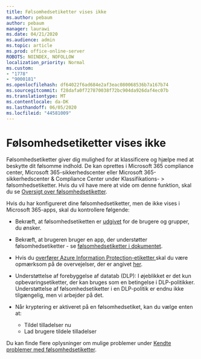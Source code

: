 ```yaml
---
title: Følsomhedsetiketter vises ikke
ms.author: pebaum
author: pebaum
manager: laurawi
ms.date: 04/21/2020
ms.audience: admin
ms.topic: article
ms.prod: office-online-server
ROBOTS: NOINDEX, NOFOLLOW
localization_priority: Normal
ms.custom:
- "1778"
- "9000181"
ms.openlocfilehash: df64022f6ad684e2af3eac080068536b7a167b74
ms.sourcegitcommit: f28dafa0f727870038f72bc904da926daf4ec07b
ms.translationtype: MT
ms.contentlocale: da-DK
ms.lasthandoff: 06/05/2020
ms.locfileid: "44581009"
---
```

# <a name="sensitivity-labels-not-appearing"></a>Følsomhedsetiketter vises ikke

Følsomhedsetiketter giver dig mulighed for at klassificere og hjælpe med at beskytte dit følsomme indhold. De kan oprettes i Microsoft 365 compliance center, Microsoft 365-sikkerhedscenter eller Microsoft 365-sikkerhedscenter & Compliance Center under Klassifikations- > følsomhedsetiketter. Hvis du vil have mere at vide om denne funktion, skal du se [Oversigt over følsomhedsetiketter](https://docs.microsoft.com/microsoft-365/compliance/sensitivity-labels).

Hvis du har konfigureret dine følsomhedsetiketter, men de ikke vises i Microsoft 365-apps, skal du kontrollere følgende:

- Bekræft, at følsomhedsetiketten er [udgivet](https://docs.microsoft.com/microsoft-365/compliance/sensitivity-labels#what-label-policies-can-do) for de brugere og grupper, du ønsker.

- Bekræft, at brugeren bruger en app, der understøtter følsomhedsetiketter - se [følsomhedsetiketter i dokumentet](https://support.office.com/article/apply-sensitivity-labels-to-your-documents-and-email-within-office-2f96e7cd-d5a4-403b-8bd7-4cc636bae0f9?#bkmk_whereavailable).

- Hvis du [overfører Azure Information Protection-etiketter,](https://docs.microsoft.com/azure/information-protection/configure-policy-migrate-labels)skal du være opmærksom på de overvejelser, der er angivet [her](https://docs.microsoft.com/azure/information-protection/configure-policy-migrate-labels#considerations-for-unified-labels).

- Understøttelse af forebyggelse af datatab (DLP): I øjeblikket er det kun opbevaringsetiketter, der kan bruges som en betingelse i DLP-politikker.  Understøttelse af følsomhedsetiketter i en DLP-politik er endnu ikke tilgængelig, men vi arbejder på det.

- Når kryptering er aktiveret på en følsomhedsetiket, kan du vælge enten at:
    - Tildel tilladelser nu
    - Lad brugere tildele tilladelser


Du kan finde flere oplysninger om mulige problemer under [Kendte problemer med følsomhedsetiketter](https://support.office.com/article/known-issues-with-sensitivity-labels-in-office-b169d687-2bbd-4e21-a440-7da1b2743edc).